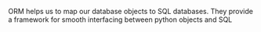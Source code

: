 ORM helps us to map our database objects to SQL databases. They provide a
framework for smooth interfacing between python objects and SQL
